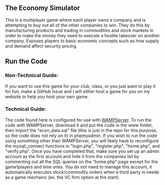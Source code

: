 ## The Economy Simulator
This is a multiplayer game where each player owns a company and is attempting to buy out all of the other
companies to win. They do this by manufacturing products and trading in commodities and stock markets in 
order to make the money they need to execute a hostile takeover on another company. Exposes players to
basic economic concepts such as how supply and demand affect security pricing.

## Run the Code

### Non-Technical Guide:
If you want to use this game for your club, class, or you just want to play it for fun, make a GitHub issue
and I will either host a game for you on my website or help you host your own game.

### Technical Guide:
The code found here is configured for use with [WAMPServer](https://sourceforge.net/projects/wampserver/). 
To run the code with WAMPServer, download it and put the code in the www folder, then import the "econ_data.sql"
file (this is just in the repo for this purpose, so the code does not rely on it) in phpmyadmin. 
If you wish to run the code using something other than WAMPServer, you will likely have to reconfigure the
mysqli_connect functions in "login.php", "register.php", "home.php", and "verify.php". Once you have completed that, make sure
you set up an admin account as the first account and hide it from the companies list by commenting out all the SQL
queries on the "home.php" page except for the game1players and time ones. You do not need to manage this account, it automatically
executes stock/commodity orders when a third party is neede as a game mechanic (ex. the VC firm option at the start).
